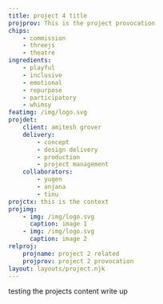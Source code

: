 ```yaml
---
title: project 4 title
projprov: This is the project provocation
chips: 
    - commission
    - threejs
    - theatre
ingredients:
    - playful
    - inclusive
    - emotional
    - repurpose
    - participatory
    - whimsy
featimg: /img/logo.svg
projdet:
    client: amitesh grover
    delivery:
        - concept
        - design delivery
        - production
        - project management
    collaborators:
        - yugen
        - anjana
        - tinu
projctx: this is the context
projimg:
    - img: /img/logo.svg
      caption: image 1
    - img: /img/logo.svg
      caption: image 2
relproj:
    projname: project 2 related
    projprov: project 2 provocation
layout: layouts/project.njk
---
```


testing the projects content write up